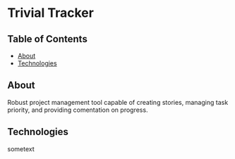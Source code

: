 # Trivial Tracker

## Table of Contents
* [ About ](#about)
* [ Technologies ](#tech)

<a name="about"></a>
## About

Robust project management tool capable of creating stories, managing task priority, and providing comentation on progress.

<a name="tech"></a>
## Technologies

sometext


